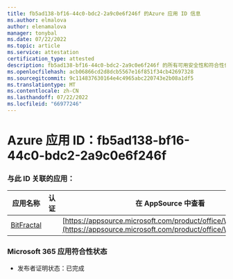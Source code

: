 ```yaml
---
title: fb5ad138-bf16-44c0-bdc2-2a9c0e6f246f 的Azure 应用 ID 信息
ms.author: elmalova
author: elenamalova
manager: tonybal
ms.date: 07/22/2022
ms.topic: article
ms.service: attestation
certification_type: attested
description: fb5ad138-bf16-44c0-bdc2-2a9c0e6f246f 的所有可用安全性和符合性信息。
ms.openlocfilehash: acb06866cd2d8dcb5567e16f851f34cb42697328
ms.sourcegitcommit: 9c114837630164e4c4965abc220743e2b08a1df5
ms.translationtype: MT
ms.contentlocale: zh-CN
ms.lasthandoff: 07/22/2022
ms.locfileid: "66977246"
---
```

# <a name="azure-app-id-fb5ad138-bf16-44c0-bdc2-2a9c0e6f246f"></a>Azure 应用 ID：fb5ad138-bf16-44c0-bdc2-2a9c0e6f246f


### <a name="apps-associated-with-this-id"></a>与此 ID 关联的应用：
| **应用名称** | **认证** | **在 AppSource 中查看** |
|--------------|---------------|-----------------------|
| [BitFractal](../forward/WA200004172.md) |  | [https://appsource.microsoft.com/product/office/WA200004172](https://appsource.microsoft.com/product/office/WA200004172) |

### <a name="microsoft-365-app-compliance-status"></a>Microsoft 365 应用符合性状态
- 发布者证明状态：已完成
